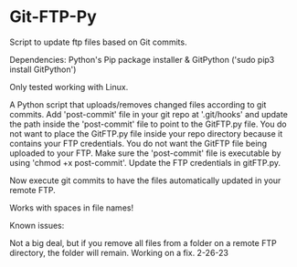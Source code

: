 # Git-FTP-Py
Script to update ftp files based on Git commits.

Dependencies:
Python's Pip package installer
&
GitPython ('sudo pip3 install GitPython')

Only tested working with Linux.

A Python script that uploads/removes changed files according to git commits. Add 'post-commit' file in your git repo at '.git/hooks' and update the path inside the 'post-commit' file to point to the GitFTP.py file. You do not want to place the GitFTP.py file inside your repo directory because it contains your FTP credentials. You do not want the GitFTP file being uploaded to your FTP. Make sure the 'post-commit' file is executable by using 'chmod +x post-commit'. Update the FTP credentials in gitFTP.py. 

Now execute git commits to have the files automatically updated in your remote FTP.

Works with spaces in file names!

Known issues:

Not a big deal, but if you remove all files from a folder on a remote FTP directory, the folder will remain. Working on a fix. 2-26-23
